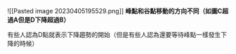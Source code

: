 ![[Pasted image 20230405195529.png]]
**峰點和谷點移動的方向不同（如圖C超過A但是D下降超過B）**

有些人認為D點就表示下降趨勢的開始（但是有些人認為還要等待峰點一樣發生下降的時候）